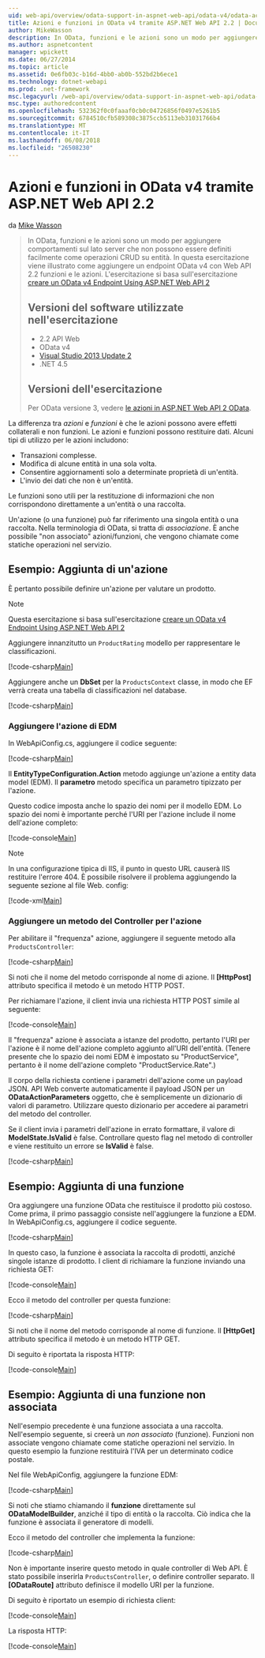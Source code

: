 ```yaml
---
uid: web-api/overview/odata-support-in-aspnet-web-api/odata-v4/odata-actions-and-functions
title: Azioni e funzioni in OData v4 tramite ASP.NET Web API 2.2 | Documenti Microsoft
author: MikeWasson
description: In OData, funzioni e le azioni sono un modo per aggiungere comportamenti sul lato server che non possono essere definiti facilmente come operazioni CRUD su entità. In questa esercitazione viene illustrato come...
ms.author: aspnetcontent
manager: wpickett
ms.date: 06/27/2014
ms.topic: article
ms.assetid: 0e6fb03c-b16d-4bb0-ab0b-552bd2b6ece1
ms.technology: dotnet-webapi
ms.prod: .net-framework
msc.legacyurl: /web-api/overview/odata-support-in-aspnet-web-api/odata-v4/odata-actions-and-functions
msc.type: authoredcontent
ms.openlocfilehash: 532362f0c0faaaf0cb0c04726856f0497e5261b5
ms.sourcegitcommit: 6784510cfb589308c3875ccb5113eb31031766b4
ms.translationtype: MT
ms.contentlocale: it-IT
ms.lasthandoff: 06/08/2018
ms.locfileid: "26508230"
---
```

<a name="actions-and-functions-in-odata-v4-using-aspnet-web-api-22"></a>Azioni e funzioni in OData v4 tramite ASP.NET Web API 2.2
====================
da [Mike Wasson](https://github.com/MikeWasson)

> In OData, funzioni e le azioni sono un modo per aggiungere comportamenti sul lato server che non possono essere definiti facilmente come operazioni CRUD su entità. In questa esercitazione viene illustrato come aggiungere un endpoint OData v4 con Web API 2.2 funzioni e le azioni. L'esercitazione si basa sull'esercitazione [creare un OData v4 Endpoint Using ASP.NET Web API 2](create-an-odata-v4-endpoint.md)
> 
> ## <a name="software-versions-used-in-the-tutorial"></a>Versioni del software utilizzate nell'esercitazione
> 
> 
> - 2.2 API Web
> - OData v4
> - [Visual Studio 2013 Update 2](https://www.visualstudio.com/downloads/download-visual-studio-vs)
> - .NET 4.5
> 
> 
> ## <a name="tutorial-versions"></a>Versioni dell'esercitazione
> 
> Per OData versione 3, vedere [le azioni in ASP.NET Web API 2 OData](../odata-v3/odata-actions.md).


La differenza tra *azioni* e *funzioni* è che le azioni possono avere effetti collaterali e non funzioni. Le azioni e funzioni possono restituire dati. Alcuni tipi di utilizzo per le azioni includono:

- Transazioni complesse.
- Modifica di alcune entità in una sola volta.
- Consentire aggiornamenti solo a determinate proprietà di un'entità.
- L'invio dei dati che non è un'entità.

Le funzioni sono utili per la restituzione di informazioni che non corrispondono direttamente a un'entità o una raccolta.

Un'azione (o una funzione) può far riferimento una singola entità o una raccolta. Nella terminologia di OData, si tratta di *associazione*. È anche possibile &quot;non associato&quot; azioni/funzioni, che vengono chiamate come statiche operazioni nel servizio.

## <a name="example-adding-an-action"></a>Esempio: Aggiunta di un'azione

È pertanto possibile definire un'azione per valutare un prodotto.

> [!NOTE]
> Questa esercitazione si basa sull'esercitazione [creare un OData v4 Endpoint Using ASP.NET Web API 2](create-an-odata-v4-endpoint.md)


Aggiungere innanzitutto un `ProductRating` modello per rappresentare le classificazioni.

[!code-csharp[Main](odata-actions-and-functions/samples/sample1.cs)]

Aggiungere anche un **DbSet** per la `ProductsContext` classe, in modo che EF verrà creata una tabella di classificazioni nel database.

[!code-csharp[Main](odata-actions-and-functions/samples/sample2.cs)]

### <a name="add-the-action-to-the-edm"></a>Aggiungere l'azione di EDM

In WebApiConfig.cs, aggiungere il codice seguente:

[!code-csharp[Main](odata-actions-and-functions/samples/sample3.cs)]

Il **EntityTypeConfiguration.Action** metodo aggiunge un'azione a entity data model (EDM). Il **parametro** metodo specifica un parametro tipizzato per l'azione.

Questo codice imposta anche lo spazio dei nomi per il modello EDM. Lo spazio dei nomi è importante perché l'URI per l'azione include il nome dell'azione completo:

[!code-console[Main](odata-actions-and-functions/samples/sample4.cmd)]

> [!NOTE]
> In una configurazione tipica di IIS, il punto in questo URL causerà IIS restituire l'errore 404. È possibile risolvere il problema aggiungendo la seguente sezione al file Web. config:

[!code-xml[Main](odata-actions-and-functions/samples/sample5.xml)]

### <a name="add-a-controller-method-for-the-action"></a>Aggiungere un metodo del Controller per l'azione

Per abilitare il &quot;frequenza&quot; azione, aggiungere il seguente metodo alla `ProductsController`:

[!code-csharp[Main](odata-actions-and-functions/samples/sample6.cs)]

Si noti che il nome del metodo corrisponde al nome di azione. Il **[HttpPost]** attributo specifica il metodo è un metodo HTTP POST.

Per richiamare l'azione, il client invia una richiesta HTTP POST simile al seguente:

[!code-console[Main](odata-actions-and-functions/samples/sample7.cmd)]

Il &quot;frequenza&quot; azione è associata a istanze del prodotto, pertanto l'URI per l'azione è il nome dell'azione completo aggiunto all'URI dell'entità. (Tenere presente che lo spazio dei nomi EDM è impostato su &quot;ProductService&quot;, pertanto è il nome dell'azione completo &quot;ProductService.Rate&quot;.)

Il corpo della richiesta contiene i parametri dell'azione come un payload JSON. API Web converte automaticamente il payload JSON per un **ODataActionParameters** oggetto, che è semplicemente un dizionario di valori di parametro. Utilizzare questo dizionario per accedere ai parametri del metodo del controller.

Se il client invia i parametri dell'azione in errato formattare, il valore di **ModelState.IsValid** è false. Controllare questo flag nel metodo di controller e viene restituito un errore se **IsValid** è false.

[!code-csharp[Main](odata-actions-and-functions/samples/sample8.cs)]

## <a name="example-adding-a-function"></a>Esempio: Aggiunta di una funzione

Ora aggiungere una funzione OData che restituisce il prodotto più costoso. Come prima, il primo passaggio consiste nell'aggiungere la funzione a EDM. In WebApiConfig.cs, aggiungere il codice seguente.

[!code-csharp[Main](odata-actions-and-functions/samples/sample9.cs)]

In questo caso, la funzione è associata la raccolta di prodotti, anziché singole istanze di prodotto. I client di richiamare la funzione inviando una richiesta GET:

[!code-console[Main](odata-actions-and-functions/samples/sample10.cmd)]

Ecco il metodo del controller per questa funzione:

[!code-csharp[Main](odata-actions-and-functions/samples/sample11.cs)]

Si noti che il nome del metodo corrisponde al nome di funzione. Il **[HttpGet]** attributo specifica il metodo è un metodo HTTP GET.

Di seguito è riportata la risposta HTTP:

[!code-console[Main](odata-actions-and-functions/samples/sample12.cmd)]

## <a name="example-adding-an-unbound-function"></a>Esempio: Aggiunta di una funzione non associata

Nell'esempio precedente è una funzione associata a una raccolta. Nell'esempio seguente, si creerà un *non associato* (funzione). Funzioni non associate vengono chiamate come statiche operazioni nel servizio. In questo esempio la funzione restituirà l'IVA per un determinato codice postale.

Nel file WebApiConfig, aggiungere la funzione EDM:

[!code-csharp[Main](odata-actions-and-functions/samples/sample13.cs)]

Si noti che stiamo chiamando il **funzione** direttamente sul **ODataModelBuilder**, anziché il tipo di entità o la raccolta. Ciò indica che la funzione è associata il generatore di modelli.

Ecco il metodo del controller che implementa la funzione:

[!code-csharp[Main](odata-actions-and-functions/samples/sample14.cs)]

Non è importante inserire questo metodo in quale controller di Web API. È stato possibile inserirla `ProductsController`, o definire controller separato. Il **[ODataRoute]** attributo definisce il modello URI per la funzione.

Di seguito è riportato un esempio di richiesta client:

[!code-console[Main](odata-actions-and-functions/samples/sample15.cmd)]

La risposta HTTP:

[!code-console[Main](odata-actions-and-functions/samples/sample16.cmd)]
